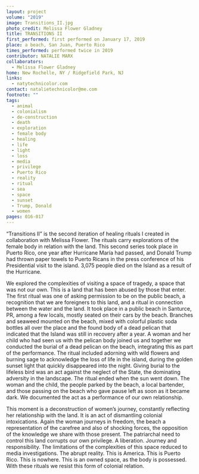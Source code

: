 ```yaml
---
layout: project
volume: "2019"
image: Transitions_II.jpg
photo_credit: Melissa Flower Gladney
title: TRANSITIONS II
first_performed: first performed on January 17, 2019
place: a beach, San Juan, Puerto Rico
times_performed: performed twice in 2019
contributor: NATALIE MARX
collaborators:
  - Melissa Flower Gladney
home: New Rochelle, NY / Ridgefield Park, NJ
links:
  - natytechnicolor.com
contact: natalietechnicolor@me.com
footnote: ""
tags:
  - animal
  - colonialism
  - de-construction
  - death
  - exploration
  - female body
  - healing
  - life
  - light
  - loss
  - media
  - privilege
  - Puerto Rico
  - reality
  - ritual
  - sea
  - space
  - sunset
  - Trump, Donald
  - women
pages: 016-017
---
```


“Transitions II” is the second iteration of healing rituals I created in collaboration with Melissa Flower. The rituals carry explorations of the female body in relation with the land. This second series took place in Puerto Rico, one year after Hurricane María had passed, and Donald Trump had thrown paper towels to Puerto Ricans in the press conference of his Presidential visit to the island. 3,075 people died on the Island as a result of the Hurricane.

We explored the complexities of visiting a space of tragedy, a space that was not our own. This is a land that has been abused by those that enter. The first ritual was one of asking permission to be on the public beach, a recognition that we are foreigners to this land, and a ritual in connection between the water and the land. It took place in a public beach in Santurce, PR, among a few locals, mostly seated on their cars by the beach. Branches and seaweed mounted on the beach, mixed with colorful plastic soda bottles all over the place and the found body of a dead pelican that indicated that the Island was still in recovery after a year. A woman and her child who had seen us with the pelican body joined us and together we conducted the burial of a dead pelican on the beach, integrating this as part of the performance. The ritual included adorning with wild flowers and burning sage to acknowledge the loss of life in the island, during the golden sunset light that quickly disappeared into the night. Giving burial to the lifeless bird was an act against the neglect of the State, the dominating adversity in the landscape. The ritual ended when the sun went down. The woman and the child, the people parked by the beach, a local bartender, and those passing on the beach who gave pause left as soon as it became dark. We documented the act as a performance of our own relationship.

This moment is a deconstruction of women’s journey, constantly reflecting her relationship with the land. It is an act of dismantling colonial intoxications. Again the woman journeys in freedom, the beach a representation of the carefree and also of shocking forces, the opposition of the knowledge we share with those present. The patriarchal need to control this land corrupts our own privilege. A liberation. Journey and responsibility. The limitations of the complexities of this space reduced to media investigations. The abrupt reality. This is America. This is Puerto Rico. This is nowhere. This is an owned space, as the body is possessed. With these rituals we resist this form of colonial relation.

